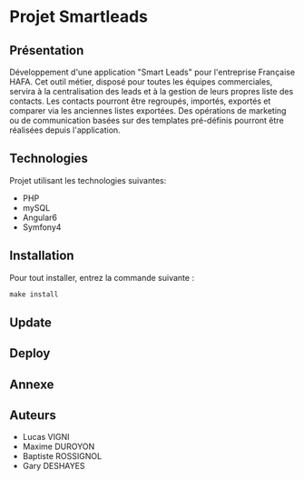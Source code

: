 # Projet Smartleads
## Présentation
Développement d'une application "Smart Leads" pour l'entreprise Française HAFA. Cet outil métier, disposé pour toutes les équipes commerciales, servira à la centralisation des leads et à la gestion de leurs propres liste des contacts. Les contacts pourront être regroupés, importés, exportés et comparer via les anciennes listes exportées.
Des opérations de marketing ou de communication basées sur des templates pré-définis pourront être réalisées depuis l'application.

## Technologies
Projet utilisant les technologies suivantes:
- PHP
- mySQL
- Angular6
- Symfony4

## Installation
Pour tout installer, entrez la commande suivante :
```php
make install
```

## Update
## Deploy
## Annexe
## Auteurs
- Lucas VIGNI
- Maxime DUROYON
- Baptiste ROSSIGNOL
- Gary DESHAYES
